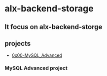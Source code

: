 # alx-backend-storage
## It focus on alx-backend-storge

## projects 
* [0x00-MySQL_Advanced](https://github.com/jabez-abija2399/alx-backend-storage/tree/main/0x00-MySQL_Advanced)
### MySQL Advanced project
